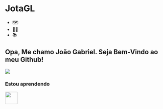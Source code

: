 # JotaGL
- 🗺️
- 👨‍💻
- 📚
## Opa, Me chamo João Gabriel. Seja Bem-Vindo ao meu Github!
<!-- GitHub stats from https://github.com/anuraghazra/github-readme-stats -->
![](https://github-readme-stats.vercel.app/api?username=JotaGL&theme=radical&hide_border=false&include_all_commits=true&count_private=true)<br/>
### Estou aprendendo
<img loading="lazy" src="https://cdn.jsdelivr.net/gh/devicons/devicon/icons/java/java-original.svg" width="40" height="40"/>
